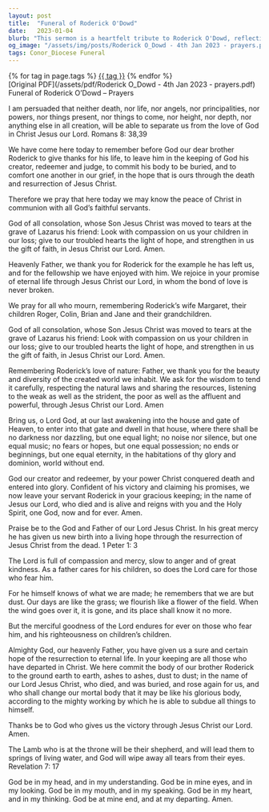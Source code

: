 ```yaml
---
layout: post
title:  "Funeral of Roderick O'Dowd"
date:   2023-01-04
blurb: "This sermon is a heartfelt tribute to Roderick O'Dowd, reflecting on his life and the hope of eternal life through Jesus Christ. It emphasizes the unbreakable bond of love in Christ and the comfort of faith in times of loss. The sermon also acknowledges Roderick's love for nature and the importance of tending to the world we inhabit."
og_image: "/assets/img/posts/Roderick O_Dowd - 4th Jan 2023 - prayers.png"
tags: Conor_Diocese Funeral
---    
```

<div class="tag-pills">
    {% for tag in page.tags %}
    <a href="{{ site.baseurl }}/tag/{{ tag | slugify }}" class="tag-pill">{{ tag }}</a>
    {% endfor %}
</div>
[Original PDF](/assets/pdf/Roderick O_Dowd - 4th Jan 2023 - prayers.pdf)
Funeral of Roderick O’Dowd – Prayers

I am persuaded that neither death, nor life,
nor angels, nor principalities,
nor powers, nor things present, nor things to come,
nor height, nor depth, nor anything else in all creation,
will be able to separate us from the love of God in Christ Jesus our Lord.
Romans 8: 38,39

We have come here today to remember before God our dear brother Roderick to
give thanks for his life, to leave him in the keeping of God his creator, redeemer
and judge, to commit his body to be buried, and to comfort one another in our
grief, in the hope that is ours through the death and resurrection of Jesus Christ.

Therefore we pray that here today we may know the peace of Christ in
communion with all God’s faithful servants.

God of all consolation,
whose Son Jesus Christ was moved to tears
at the grave of Lazarus his friend:
Look with compassion on us your children in our loss;
give to our troubled hearts the light of hope,
and strengthen in us the gift of faith,
in Jesus Christ our Lord. Amen.

Heavenly Father,
we thank you for Roderick
for the example he has left us,
and for the fellowship we have enjoyed with him.
We rejoice in your promise of eternal life
through Jesus Christ our Lord,
in whom the bond of love is never broken.

We pray for all who mourn, remembering Roderick’s wife Margaret, their children Roger,
Colin, Brian and Jane and their grandchildren.

God of all consolation,
whose Son Jesus Christ was moved to tears
at the grave of Lazarus his friend:
Look with compassion on us your children in our loss;
give to our troubled hearts the light of hope,
and strengthen in us the gift of faith,
in Jesus Christ our Lord. Amen.

Remembering Roderick’s love of nature:
Father, we thank you for the beauty and diversity of the created world we inhabit.
We ask for the wisdom to tend it carefully,
respecting the natural laws and sharing the resources,
listening to the weak as well as the strident,
the poor as well as the affluent and powerful,
through Jesus Christ our Lord. Amen

Bring us, o Lord God, at our last awakening into the house and gate of Heaven, to enter
into that gate and dwell in that house, where there shall be no darkness nor dazzling, but
one equal light; no noise nor silence, but one equal music; no fears or hopes, but one equal
possession; no ends or beginnings, but one equal eternity, in the habitations of thy glory
and dominion, world without end.

God our creator and redeemer,
by your power Christ conquered death and entered into glory.
Confident of his victory
and claiming his promises,
we now leave your servant Roderick in your gracious keeping;
in the name of Jesus our Lord,
who died and is alive
and reigns with you and the Holy Spirit,
one God, now and for ever. Amen.

Praise be to the God and Father of our Lord Jesus Christ.
In his great mercy he has given us new birth into a living hope
through the resurrection of Jesus Christ from the dead. 1 Peter 1: 3

The Lord is full of compassion and mercy,
slow to anger and of great kindness.
As a father cares for his children,
so does the Lord care for those who fear him.

For he himself knows of what we are made;
he remembers that we are but dust.
Our days are like the grass;
we flourish like a flower of the field.
When the wind goes over it, it is gone,
and its place shall know it no more.

But the merciful goodness of the Lord endures for ever
on those who fear him,
and his righteousness on children’s children.

Almighty God, our heavenly Father,
you have given us a sure and certain hope
of the resurrection to eternal life.
In your keeping are all those who have departed in Christ.
We here commit the body of our brother Roderick to the ground
earth to earth, ashes to ashes, dust to dust;
in the name of our Lord Jesus Christ,
who died, and was buried, and rose again for us,
and who shall change our mortal body
that it may be like his glorious body,
according to the mighty working
by which he is able to subdue all things to himself.

Thanks be to God who gives us the victory
through Jesus Christ our Lord. Amen.

The Lamb who is at the throne will be their shepherd, and will lead them to springs of
living water, and God will wipe away all tears from their eyes. Revelation 7: 17

God be in my head, and in my understanding.
God be in mine eyes, and in my looking.
God be in my mouth, and in my speaking.
God be in my heart, and in my thinking.
God be at mine end, and at my departing. Amen.
